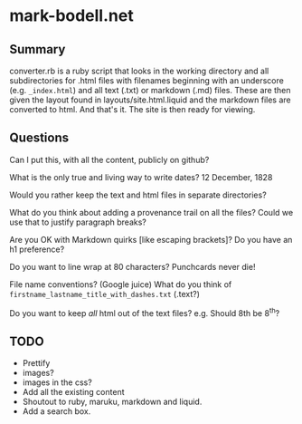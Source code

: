 # mark-bodell.net

## Summary

converter.rb is a ruby script that looks in the working directory and all subdirectories for .html files with filenames beginning with an underscore (e.g. `_index.html`) and all text (.txt) or markdown (.md) files. These are then given the layout found in layouts/site.html.liquid and the markdown files are converted to html. And that's it. The site is then ready for viewing.

## Questions

Can I put this, with all the content, publicly on github?

What is the only true and living way to write dates? 12 December, 1828

Would you rather keep the text and html files in separate directories?

What do you think about adding a provenance trail on all the files? Could we use that to justify paragraph breaks?

Are you OK with Markdown quirks \[like escaping brackets\]? Do you have an h1 preference?

Do you want to line wrap at 80 characters? Punchcards never die!

File name conventions? (Google juice) What do you think of `firstname_lastname_title_with_dashes.txt` (.text?)

Do you want to keep _all_ html out of the text files? e.g. Should 8th be 8<sup>th</sup>?

## TODO

* Prettify
* images?
* images in the css?
* Add all the existing content
* Shoutout to ruby, maruku, markdown and liquid.
* Add a search box.

